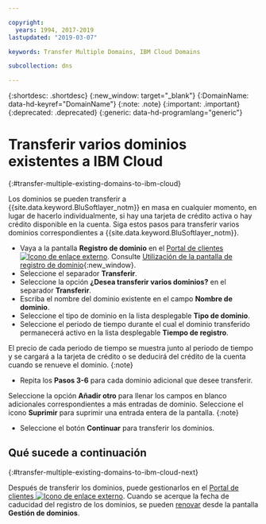 ```yaml
---

copyright:
  years: 1994, 2017-2019
lastupdated: "2019-03-07"

keywords: Transfer Multiple Domains, IBM Cloud Domains

subcollection: dns

---
```


{:shortdesc: .shortdesc}
{:new_window: target="_blank"}
{:DomainName: data-hd-keyref="DomainName"}
{:note: .note}
{:important: .important}
{:deprecated: .deprecated}
{:generic: data-hd-programlang="generic"}

# Transferir varios dominios existentes a IBM Cloud
{:#transfer-multiple-existing-domains-to-ibm-cloud}

Los dominios se pueden transferir a {{site.data.keyword.BluSoftlayer_notm}} en masa en cualquier momento, en lugar de hacerlo individualmente, si hay una tarjeta de crédito activa o hay crédito disponible en la cuenta. Siga estos pasos para transferir varios dominios correspondientes a {{site.data.keyword.BluSoftlayer_notm}}.

* Vaya a la pantalla **Registro de dominio** en el [Portal de clientes ![Icono de enlace externo](../../icons/launch-glyph.svg "Icono de enlace externo")](https://{DomainName}/). Consulte [Utilización de la pantalla de registro de dominio](/docs/infrastructure/dns?topic=dns-how-to-use-the-domain-registration-screen){:new_window}.
* Seleccione el separador **Transferir**.
* Seleccione la opción **¿Desea transferir varios dominios?** en el separador **Transferir**.
* Escriba el nombre del dominio existente en el campo **Nombre de dominio**.
* Seleccione el tipo de dominio en la lista desplegable **Tipo de dominio**.
* Seleccione el periodo de tiempo durante el cual el dominio transferido permanecerá activo en la lista desplegable **Tiempo de registro**.

El precio de cada periodo de tiempo se muestra junto al periodo de tiempo y se cargará a la tarjeta de crédito o se deducirá del crédito de la cuenta cuando se renueve el dominio.
{:note}

* Repita los **Pasos 3-6** para cada dominio adicional que desee transferir.

Seleccione la opción **Añadir otro** para llenar los campos en blanco adicionales correspondientes a más entradas de dominio. Seleccione el icono **Suprimir** para suprimir una entrada entera de la pantalla.
{:note}

* Seleccione el botón **Continuar** para transferir los dominios.

## Qué sucede a continuación
{:#transfer-multiple-existing-domains-to-ibm-cloud-next}

Después de transferir los dominios, puede gestionarlos en el [Portal de clientes ![Icono de enlace externo](../../icons/launch-glyph.svg "Icono de enlace externo")](https://{DomainName}/). Cuando se acerque la fecha de caducidad del registro de los dominios, se pueden [renovar](/docs/infrastructure/dns?topic=dns-renew-multiple-existing-domains) desde la pantalla **Gestión de dominios**.

